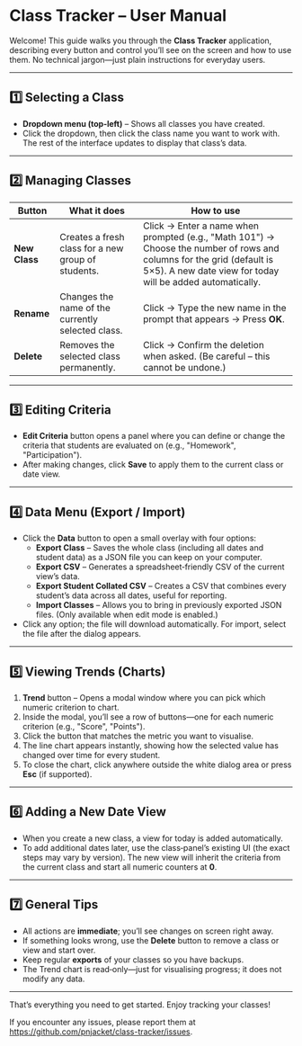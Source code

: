 # Class Tracker – User Manual

Welcome! This guide walks you through the **Class Tracker** application, describing every button and control you’ll see on the screen and how to use them. No technical jargon—just plain instructions for everyday users.

---

## 1️⃣ Selecting a Class
- **Dropdown menu (top‑left)** – Shows all classes you have created.
- Click the dropdown, then click the class name you want to work with. The rest of the interface updates to display that class’s data.

---

## 2️⃣ Managing Classes
| Button | What it does | How to use |
|--------|--------------|------------|
| **New Class** | Creates a fresh class for a new group of students. | Click → Enter a name when prompted (e.g., "Math 101") → Choose the number of rows and columns for the grid (default is 5×5). A new date view for today will be added automatically.
| **Rename** | Changes the name of the currently selected class. | Click → Type the new name in the prompt that appears → Press **OK**.
| **Delete** | Removes the selected class permanently. | Click → Confirm the deletion when asked. (Be careful – this cannot be undone.)

---

## 3️⃣ Editing Criteria
- **Edit Criteria** button opens a panel where you can define or change the criteria that students are evaluated on (e.g., "Homework", "Participation").
- After making changes, click **Save** to apply them to the current class or date view.

---

## 4️⃣ Data Menu (Export / Import)
- Click the **Data** button to open a small overlay with four options:
  - **Export Class** – Saves the whole class (including all dates and student data) as a JSON file you can keep on your computer.
  - **Export CSV** – Generates a spreadsheet‑friendly CSV of the current view’s data.
  - **Export Student Collated CSV** – Creates a CSV that combines every student’s data across all dates, useful for reporting.
  - **Import Classes** – Allows you to bring in previously exported JSON files. (Only available when edit mode is enabled.)
- Click any option; the file will download automatically. For import, select the file after the dialog appears.

---

## 5️⃣ Viewing Trends (Charts)
1. **Trend** button – Opens a modal window where you can pick which numeric criterion to chart.
2. Inside the modal, you’ll see a row of buttons—one for each numeric criterion (e.g., "Score", "Points").
3. Click the button that matches the metric you want to visualise.
4. The line chart appears instantly, showing how the selected value has changed over time for every student.
5. To close the chart, click anywhere outside the white dialog area or press **Esc** (if supported).

---

## 6️⃣ Adding a New Date View
- When you create a new class, a view for today is added automatically.
- To add additional dates later, use the class‑panel’s existing UI (the exact steps may vary by version). The new view will inherit the criteria from the current class and start all numeric counters at **0**.

---

## 7️⃣ General Tips
- All actions are **immediate**; you’ll see changes on screen right away.
- If something looks wrong, use the **Delete** button to remove a class or view and start over.
- Keep regular **exports** of your classes so you have backups.
- The Trend chart is read‑only—just for visualising progress; it does not modify any data.

---

That’s everything you need to get started. Enjoy tracking your classes!

If you encounter any issues, please report them at https://github.com/pnjacket/class-tracker/issues.
